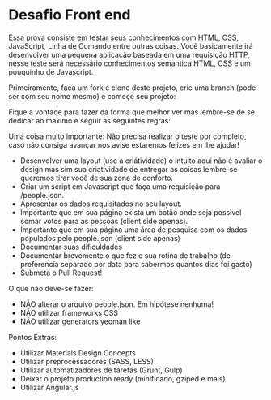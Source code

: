# Desafio Front end

Essa prova consiste em testar seus conhecimentos com HTML, CSS, JavaScript, Linha de Comando entre outras coisas. Você basicamente irá desenvolver uma pequena aplicação baseada em uma requisição HTTP, nesse teste será necessário conhecimentos semantica HTML, CSS e um pouquinho de Javascript.

Primeiramente, faça um fork e clone deste projeto, crie uma branch (pode ser com seu nome mesmo) e começe seu projeto:

Fique a vontade para fazer da forma que melhor ver mas lembre-se de se dedicar ao maximo e seguir as seguintes regras:

Uma coisa muito importante: Não precisa realizar o teste por completo, caso não consiga avançar nos avise estaremos felizes em lhe ajudar!

* Desenvolver uma layout (use a criátividade) o intuito aqui não é avaliar o design mas sim sua criatividade de entregar as coisas lembre-se queremos tirar você de sua zona de conforto.
* Criar um script em Javascript que faça uma requisição para /people.json.
* Apresentar os dados requisitados no seu layout.
* Importante que em sua página exista um botão onde seja possivel somar votos para as pessoas (client side apenas).
* Importante que em sua página uma área de pesquisa com os dados populados pelo people.json (client side apenas)
* Documentar suas dificuldades
* Documentar brevemente o que fez e sua rotina de trabalho (de preferencia separado por data para sabermos quantos dias foi gasto)
* Submeta o Pull Request!

O que não deve-se fazer:
* NÃO alterar o arquivo people.json. Em hipótese nenhuma!
* NÃO utilizar frameworks CSS
* NÃO utilizar generators yeoman like

Pontos Extras:
* Utilizar Materials Design Concepts
* Utilizar preprocessadores (SASS, LESS)
* Utilizar automatizadores de tarefas (Grunt, Gulp)
* Deixar o projeto production ready (minificado, gziped e mais)
* Utilizar Angular.js
